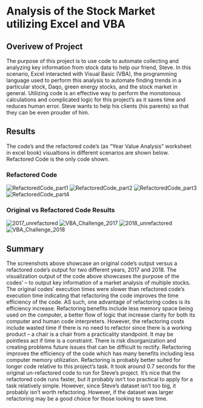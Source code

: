# Analysis of the Stock Market utilizing Excel and VBA

## Overivew of Project
The purpose of this project is to use code to automate collecting and analyzing key information from stock data to help our friend, Steve. In this scenario, Excel interacted with Visual Basic (VBA), the programming language used to perform this analysis to automate finding trends in a particular stock, Daqo, green energy stocks, and the stock market in general. Utilizing code is an effective way to perform the monotonous calculations and complicated logic for this project’s as it saves time and reduces human error. Steve wants to help his clients (his parents) so that they can be even prouder of him.

## Results
The code’s and the refactored code’s (as “Year Value Analysis” worksheet in excel book) visualtions in different scenarios are shown below. Refactored Code is the only code shown.

### Refactored Code
![RefactoredCode_part1](https://user-images.githubusercontent.com/88520929/131273000-deae7957-e3bd-460b-9f2c-12a485d5cd45.JPG)
![RefactoredCode_part2](https://user-images.githubusercontent.com/88520929/131273001-1e4b9dc9-6b18-43bd-ba93-dcfc5548afb9.JPG)
![RefactoredCode_part3](https://user-images.githubusercontent.com/88520929/131273004-c59bf34a-e5d7-44c7-967b-0253ec413df6.JPG)
![RefactoredCode_part4](https://user-images.githubusercontent.com/88520929/131273005-5ae48b61-af33-4dc1-b023-12fc4cdebdc6.JPG)

### Original vs Refactored Code Results
![2017_unrefactored](https://user-images.githubusercontent.com/88520929/131273040-e1b7223e-4b4b-4fb4-af3a-14dbfd5439aa.JPG)
![VBA_Challenge_2017](https://user-images.githubusercontent.com/88520929/131273042-cee67caa-57a9-4aa3-b6cb-b60928ab0c9e.JPG)
![2018_unrefactored](https://user-images.githubusercontent.com/88520929/131273050-c437ba2f-7916-43b8-a606-6794cfad2c9c.JPG)
![VBA_Challenge_2018](https://user-images.githubusercontent.com/88520929/131273053-5b289fdd-c510-4568-8590-0106522274f2.JPG)

## Summary
The screenshots above showcase an original code’s output versus a refactored code’s output for two different years, 2017 and 2018. The visualization output of the code above showcases the purpose of the codes’ – to output key information of a market analysis of multiple stocks. The original codes’ execution times were slower than refactored code’s execution time indicating that refactoring the code improves the time efficiency of the code.
AS such, one advantage of refactoring codes is its efficiency increase. Refactoring benefits include less memory space being used on the computer, a better flow of logic that increase clarity for  both its computer and human code interpreters. However, the refactoring costs include wasted time if there is no need to refactor since there is a working product – a chair is a chair from a practicality standpoint. It may be pointless act if time is a constraint. There is risk disorganization and creating problems future issues that can be difficult to rectify.
Refactoring improves the efficiency of the code which has many benefits including less computer memory utilization. Refactoring is probably better suited for longer code relative to this project’s task. It took around 0.7 seconds for the original un-refactored code to run for Steve’s project. It’s nice that the refactored code runs faster, but it probably isn’t too practical to apply for a task relatively simple. However, since Steve’s dataset isn’t too big, it probably isn’t worth refactoring. However, if the dataset was larger refactoring may be a good choice for those looking to save time.









